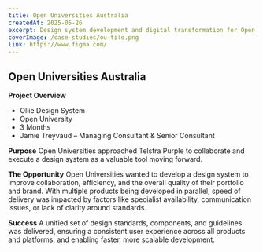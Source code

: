 ```yaml
---
title: Open Universities Australia
createdAt: 2025-05-26
excerpt: Design system development and digital transformation for Open Universities Australia.
coverImage: /case-studies/ou-tile.png
link: https://www.figma.com/
---
```


## Open Universities Australia

**Project Overview**
- Ollie Design System
- Open University
- 3 Months
- Jamie Treyvaud – Managing Consultant & Senior Consultant

**Purpose**
Open Universities approached Telstra Purple to collaborate and execute a design system as a valuable tool moving forward.

**The Opportunity**
Open Universities wanted to develop a design system to improve collaboration, efficiency, and the overall quality of their portfolio and brand. With multiple products being developed in parallel, speed of delivery was impacted by factors like specialist availability, communication issues, or lack of clarity around standards.

**Success**
A unified set of design standards, components, and guidelines was delivered, ensuring a consistent user experience across all products and platforms, and enabling faster, more scalable development.
